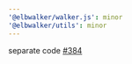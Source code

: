 ```yaml
---
'@elbwalker/walker.js': minor
'@elbwalker/utils': minor
---
```


separate code [#384](https://github.com/elbwalker/walkerOS/issues/384)
